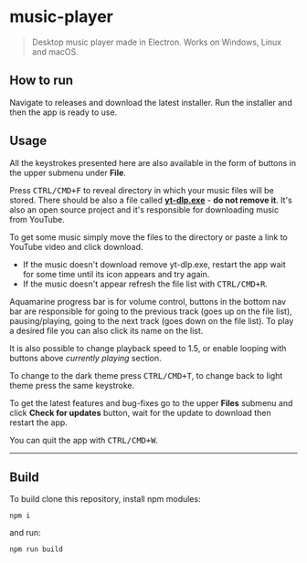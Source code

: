 # music-player

> Desktop music player made in Electron. Works on Windows, Linux and macOS.

## How to run

Navigate to releases and download the latest installer. Run the installer and then the app is ready to use.

## Usage

All the keystrokes presented here are also available in the form of buttons in the upper submenu under **File**.

Press <kbd>CTRL/CMD+F</kbd> to reveal directory in which your music files will be stored. There should be also a file called [**yt-dlp.exe**](https://github.com/yt-dlp/yt-dlp) - **do not remove it**. It's also an open source project and it's responsible for downloading music from YouTube.

To get some music simply move the files to the directory or paste a link to YouTube video and click download. 

* If the music doesn't download remove yt-dlp.exe, restart the app wait for some time until its icon appears and try again.
* If the music doesn't appear refresh the file list with <kbd>CTRL/CMD+R</kbd>.

Aquamarine progress bar is for volume control, buttons in the bottom nav bar are responsible for going to the previous track (goes up on the file list), pausing/playing, going to the next track (goes down on the file list). To play a desired file you can also click its name on the list.

It is also possible to change playback speed to 1.5, or enable looping with buttons above *currently playing* section.

To change to the dark theme press <kbd>CTRL/CMD+T</kbd>, to change back to light theme press the same keystroke.

To get the latest features and bug-fixes go to the upper **Files** submenu and click **Check for updates** button, wait for the update to download then restart the app.

You can quit the app with <kbd>CTRL/CMD+W</kbd>.

---

## Build

To build clone this repository, install npm modules:

```
npm i
```

and run:

```
npm run build
```